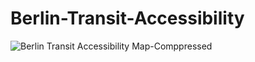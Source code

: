 # Berlin-Transit-Accessibility

![Berlin Transit Accessibility Map-Comppressed](https://github.com/user-attachments/assets/8167f095-cded-4876-ad81-a61aff7ddcb0)
